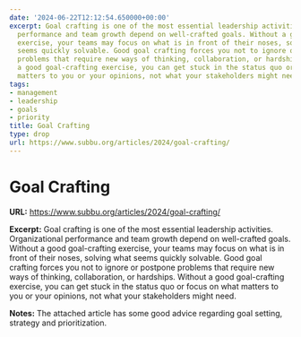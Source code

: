```yaml
---
date: '2024-06-22T12:12:54.650000+00:00'
excerpt: Goal crafting is one of the most essential leadership activities. Organizational
  performance and team growth depend on well-crafted goals. Without a good goal-crafting
  exercise, your teams may focus on what is in front of their noses, solving what
  seems quickly solvable. Good goal crafting forces you not to ignore or postpone
  problems that require new ways of thinking, collaboration, or hardships. Without
  a good goal-crafting exercise, you can get stuck in the status quo or focus on what
  matters to you or your opinions, not what your stakeholders might need.
tags:
- management
- leadership
- goals
- priority
title: Goal Crafting
type: drop
url: https://www.subbu.org/articles/2024/goal-crafting/
---
```


# Goal Crafting

**URL:** https://www.subbu.org/articles/2024/goal-crafting/

**Excerpt:** Goal crafting is one of the most essential leadership activities. Organizational performance and team growth depend on well-crafted goals. Without a good goal-crafting exercise, your teams may focus on what is in front of their noses, solving what seems quickly solvable. Good goal crafting forces you not to ignore or postpone problems that require new ways of thinking, collaboration, or hardships. Without a good goal-crafting exercise, you can get stuck in the status quo or focus on what matters to you or your opinions, not what your stakeholders might need.

**Notes:**
The attached article has some good advice regarding goal setting, strategy and prioritization. 
